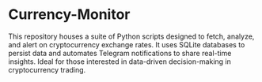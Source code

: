 # Currency-Monitor
 This repository houses a suite of Python scripts designed to fetch, analyze, and alert on cryptocurrency exchange rates. It uses SQLite databases to persist data and automates Telegram notifications to share real-time insights. Ideal for those interested in data-driven decision-making in cryptocurrency trading.
